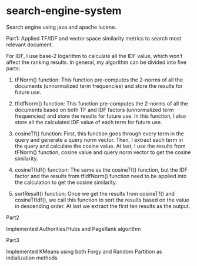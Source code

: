 # search-engine-system
Search engine using java and apache lucene. 

Part1: Applied TF/IDF and vector space similarity metrics to search most relevant document.

For IDF, I use base-2 logarithm to calculate all the IDF value, which won’t affect the ranking results. In general, my algorithm can be divided into five parts:

1. tFNorm() function:
This function pre-computes the 2-norms of all the documents (unnormalized term frequencies) and store the results for future use.

2. tfIdfNorm() function:
This function pre-computes the 2-norms of all the documents based on both TF and IDF factors (unnormalized term frequencies) and store the results for future use. In this function, I also store all the calculated IDF value of each term for future use.  

3. cosineTf() function:
First, this function goes through every term in the query and generate a query norm vector. Then, I extract each term in the query and calculate the cosine value. At last, I use the results from tFNorm() function, cosine value and query norm vector to get the cosine similarity.

4. cosineTfIdf() function:
The same as the cosineTf() function, but the IDF factor and the results from tfIdfNorm() function need to be applied into the calculation to get the cosine similarity.

5. sortResult() function:
Once we get the results from cosineTf() and cosineTfIdf(), we call this function to sort the results based on the value in descending order. At last we extract the first ten results as the output.

Part2

Implemented Authorities/Hubs and PageRank algorithm 

Part3

Implemented KMeans using both Forgy and Random Partition as initialization methods
